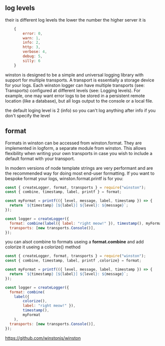 ## log levels

their is different log levels the lower the number the higher
server it is

```javascript
    {
        error: 0,
        warn: 1,
        info: 2,
        http: 3,
        verbose: 4,
        debug: 5,
        silly: 6
    }
```

winston is designed to be a simple and universal logging library with support for multiple transports. A transport is essentially a storage device for your logs. Each winston logger can have multiple transports (see: Transports) configured at different levels (see: Logging levels). For example, one may want error logs to be stored in a persistent remote location (like a database), but all logs output to the console or a local file.

the default loging level is 2 (info)
so you can't log anything after info if you don't specify the level

## format

Formats in winston can be accessed from winston.format. They are implemented in logform, a separate module from winston. This allows flexibility when writing your own transports in case you wish to include a default format with your transport.

In modern versions of node template strings are very performant and are the recommended way for doing most end-user formatting. If you want to bespoke format your logs, winston.format.printf is for you:

```javascript
const { createLogger, format, transports } = require("winston");
const { combine, timestamp, label, printf } = format;

const myFormat = printf(({ level, message, label, timestamp }) => {
  return `${timestamp} [${label}] ${level}: ${message}`;
});

const logger = createLogger({
  format: combine(label({ label: "right meow!" }), timestamp(), myFormat),
  transports: [new transports.Console()],
});
```

you can alsot combine to formats useing a **format.combine** and add colorize it
useing a colorize() method

```javascript
const { createLogger, format, transports } = require("winston");
const { combine, timestamp, label, printf ,colorize} = format;

const myFormat = printf(({ level, message, label, timestamp }) => {
  return `${timestamp} [${label}] ${level}: ${message}`;
});

const logger = createLogger({
  format: combine(
    label({
        colorize(),
        label: "right meow!" }),
        timestamp(),
        myFormat
    ),
  transports: [new transports.Console()],
});
```

https://github.com/winstonjs/winston <br/>
